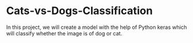 # Cats-vs-Dogs-Classification
 In this project, we will create a model with the help of Python keras which will classify whether the image is of dog or cat.
